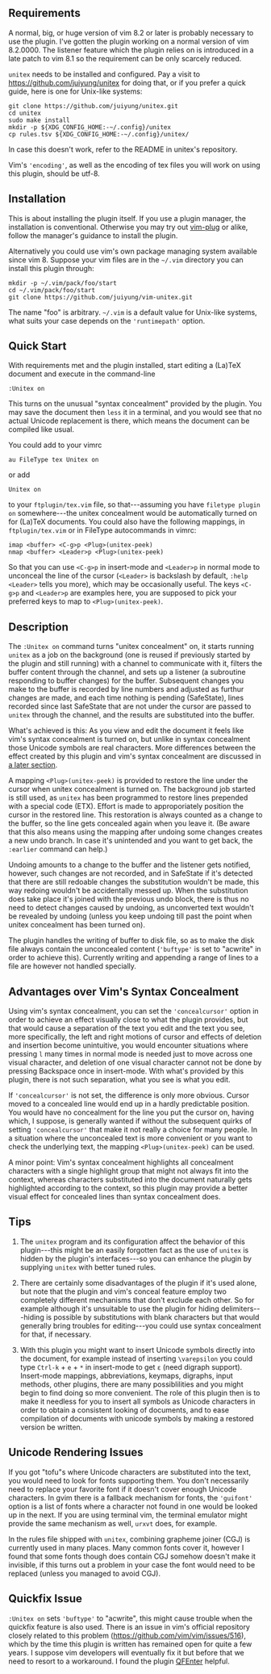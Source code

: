 ## Requirements

A normal, big, or huge version of vim 8.2 or later is probably
necessary to use the plugin. I've gotten the plugin working on a
normal version of vim 8.2.0000. The listener feature which the plugin
relies on is introduced in a late patch to vim 8.1 so the requirement
can be only scarcely reduced.

`unitex` needs to be installed and configured. Pay a visit to
<https://github.com/juiyung/unitex> for doing that, or if you prefer a
quick guide, here is one for Unix-like systems:

    git clone https://github.com/juiyung/unitex.git
    cd unitex
    sudo make install
    mkdir -p ${XDG_CONFIG_HOME:-~/.config}/unitex
    cp rules.tsv ${XDG_CONFIG_HOME:-~/.config}/unitex/

In case this doesn't work, refer to the README in unitex's repository.

Vim's `'encoding'`, as well as the encoding of tex files you will work
on using this plugin, should be utf-8.

## Installation

This is about installing the plugin itself. If you use a plugin manager, 
the installation is conventional. Otherwise you may try out
[vim-plug](https://github.com/junegunn/vim-plug) or alike, follow the
manager's guidance to install the plugin.

Alternatively you could use vim's own package managing system
available since vim 8. Suppose your vim files are in the `~/.vim`
directory you can install this plugin through:

    mkdir -p ~/.vim/pack/foo/start
    cd ~/.vim/pack/foo/start
    git clone https://github.com/juiyung/vim-unitex.git

The name "foo" is arbitrary. `~/.vim` is a default value for Unix-like
systems, what suits your case depends on the `'runtimepath'` option.

## Quick Start

With requirements met and the plugin installed, start editing a
(La)TeX document and execute in the command-line

    :Unitex on

This turns on the unusual "syntax concealment" provided by the plugin.
You may save the document then `less` it in a terminal, and you would
see that no actual Unicode replacement is there, which means the
document can be compiled like usual.

You could add to your vimrc

    au FileType tex Unitex on

or add

    Unitex on

to your `ftplugin/tex.vim` file, so that---assuming you have `filetype
plugin on` somewhere---the unitex concealment would be automatically
turned on for (La)TeX documents. You could also have the following
mappings, in `ftplugin/tex.vim` or in FileType autocommands in vimrc:

    imap <buffer> <C-g>p <Plug>(unitex-peek)
    nmap <buffer> <Leader>p <Plug>(unitex-peek)

So that you can use `<C-g>p` in insert-mode and `<Leader>p` in normal
mode to unconceal the line of the cursor (`<Leader>` is backslash by
default, `:help <Leader>` tells you more), which may be occasionally
useful. The keys `<C-g>p` and `<Leader>p` are examples here, you are
supposed to pick your preferred keys to map to `<Plug>(unitex-peek)`.

## Description

The `:Unitex on` command turns "unitex concealment" on, it starts
running `unitex` as a job on the background (one is reused if
previously started by the plugin and still running) with a channel to
communicate with it, filters the buffer content through the channel,
and sets up a listener (a subroutine responding to buffer changes) for
the buffer. Subsequent changes you make to the buffer is recorded by
line numbers and adjusted as furthur changes are made, and each time
nothing is pending (SafeState), lines recorded since last SafeState
that are not under the cursor are passed to `unitex` through the
channel, and the results are substituted into the buffer.

What's achieved is this: As you view and edit the document it feels
like vim's syntax concealment is turned on, but unlike in syntax
concealment those Unicode symbols are real characters. More
differences between the effect created by this plugin and vim's syntax
concealment are discussed in [a later section](#pros).

A mapping `<Plug>(unitex-peek)` is provided to restore the line under
the cursor when unitex concealment is turned on. The background job
started is still used, as `unitex` has been programmed to restore
lines prepended with a special code (ETX). Effort is made to
approporiately position the cursor in the restored line. This
restoration is always counted as a change to the buffer, so the line
gets concealed again when you leave it. (Be aware that this also means
using the mapping after undoing some changes creates a new undo
branch. In case it's unintended and you want to get back, the
`:earlier` command can help.)

Undoing amounts to a change to the buffer and the listener gets
notified, however, such changes are not recorded, and in SafeState if
it's detected that there are still redoable changes the substitution
wouldn't be made, this way redoing wouldn't be accidentally messed up.
When the substitution does take place it's joined with the previous
undo block, there is thus no need to detect changes caused by undoing,
as unconverted text wouldn't be revealed by undoing (unless you keep
undoing till past the point when unitex concealment has been turned
on).

The plugin handles the writing of buffer to disk file, so as to make
the disk file always contain the unconcealed content (`'buftype'` is
set to "acwrite" in order to achieve this). Currently writing and
appending a range of lines to a file are however not handled
specially.

## <a id="pros">Advantages over Vim's Syntax Concealment</a>

Using vim's syntax concealment, you can set the `'concealcursor'`
option in order to achieve an effect visually close to what the plugin
provides, but that would cause a separation of the text you edit and
the text you see, more specifically, the left and right motions of
cursor and effects of deletion and insertion become unintuitive, you
would encounter situations where pressing `l` many times in normal
mode is needed just to move across one visual character, and deletion
of one visual character cannot not be done by pressing Backspace once
in insert-mode. With what's provided by this plugin, there is not such
separation, what you see is what you edit.

If `'concealcursor'` is not set, the difference is only more obvious.
Cursor moved to a concealed line would end up in a hardly predictable
position. You would have no concealment for the line you put the
cursor on, having which, I suppose, is generally wanted if without the
subsequent quirks of setting `'concealcursor'` that make it not really
a choice for many people. In a situation where the unconcealed text is
more convenient or you want to check the underlying text, the mapping
`<Plug>(unitex-peek)` can be used.

A minor point: Vim's syntax concealment highlights all concealment
characters with a single highlight group that might not always fit
into the context, whereas characters substituted into the document
naturally gets highlighted according to the context, so this plugin
may provide a better visual effect for concealed lines than syntax
concealment does.

## Tips

1. The `unitex` program and its configuration affect the behavior of
   this plugin---this might be an easily forgotten fact as the use of
   `unitex` is hidden by the plugin's interfaces---so you can enhance
   the plugin by supplying `unitex` with better tuned rules.

2. There are certainly some disadvantages of the plugin if it's used
   alone, but note that the plugin and vim's conceal feature employ
   two completely different mechanisms that don't exclude each other.
   So for example although it's unsuitable to use the plugin for
   hiding delimiters---hiding is possible by substitutions with blank
   characters but that would generally bring troubles for
   editing---you could use syntax concealment for that, if necessary.

3. With this plugin you might want to insert Unicode symbols directly
   into the document, for example instead of inserting `\varepsilon`
   you could type `Ctrl-k` + `e` + `*` in insert-mode to get `ε` (need
   digraph support). Insert-mode mappings, abbreviations, keymaps,
   digraphs, input methods, other plugins, there are many
   possiblilities and you might begin to find doing so more
   convenient. The role of this plugin then is to make it needless for
   you to insert all symbols as Unicode characters in order to obtain
   a consistent looking of documents, and to ease compilation of
   documents with unicode symbols by making a restored version be
   written.

## Unicode Rendering Issues

If you got "tofu"s where Unicode characters are substituted into the
text, you would need to look for fonts supporting them. You don't
necessarily need to replace your favorite font if it doesn't cover
enough Unicode characters. In gvim there is a fallback mechanism for
fonts, the `'guifont'` option is a list of fonts where a character not
found in one would be looked up in the next. If you are using terminal
vim, the terminal emulator might provide the same mechanism as well,
`urxvt` does, for example.

In the rules file shipped with `unitex`, combining grapheme joiner
(CGJ) is currently used in many places. Many common fonts cover it,
however I found that some fonts though does contain CGJ somehow
doesn't make it invisible, if this turns out a problem in your case
the font would need to be replaced (unless you managed to avoid CGJ).

## Quickfix Issue

`:Unitex on` sets `'buftype'` to "acwrite", this might cause trouble
when the quickfix feature is also used. There is an issue in vim's
official repository closely related to this problem
(<https://github.com/vim/vim/issues/516>), which by the time this
plugin is written has remained open for quite a few years. I suppose
vim developers will eventually fix it but before that we need to
resort to a workaround. I found the plugin
[QFEnter](https://github.com/yssl/QFEnter) helpful.
